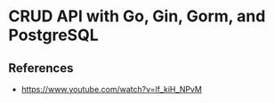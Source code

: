 # CRUD API with Go, Gin, Gorm, and PostgreSQL


## References

- https://www.youtube.com/watch?v=lf_kiH_NPvM
